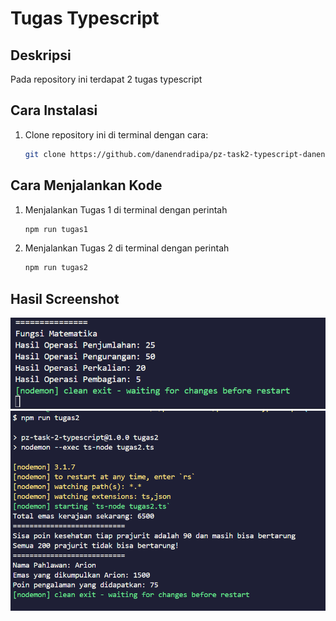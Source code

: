 # Tugas Typescript

## Deskripsi
Pada repository ini terdapat 2 tugas typescript

## Cara Instalasi

1. Clone repository ini di terminal dengan cara:
    ```bash
    git clone https://github.com/danendradipa/pz-task2-typescript-danendra.git
    ```

## Cara Menjalankan Kode

1. Menjalankan Tugas 1 di terminal dengan perintah
    ```bash
    npm run tugas1
    ```

2. Menjalankan Tugas 2 di terminal dengan perintah
    ```bash
    npm run tugas2
    ```

## Hasil Screenshot
![Screenshot](screenshot/ss1.png)
![Screenshot](screenshot/ss2.png)
